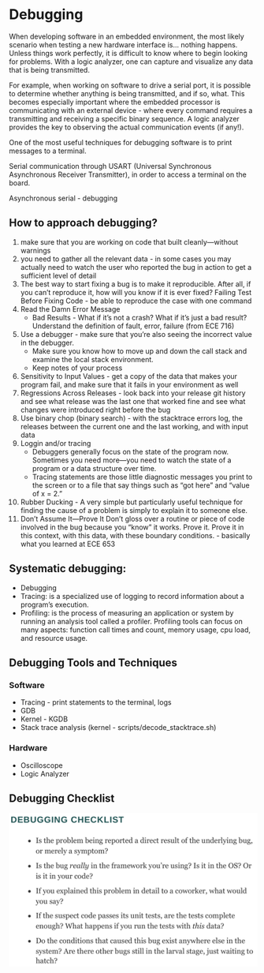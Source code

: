 # Debugging

When developing software in an embedded environment, the most likely scenario when testing a new hardware interface is...
nothing happens. Unless things work perfectly, it is difficult to know where to begin looking for problems. With a logic
analyzer, one can capture and visualize any data that is being transmitted.

For example, when working on software to drive a serial port, it is possible to determine whether anything is being transmitted,
and if so, what. This becomes especially important where the embedded processor is communicating with an external device - where
every command requires a transmitting and receiving a specific binary sequence. A logic analyzer provides the key to observing the
actual communication events (if any!).

One of the most useful techniques for debugging software is to print messages to a terminal.

Serial communication through USART (Universal Synchronous Asynchronous Receiver Transmitter), in order to access
a terminal on the board.

Asynchronous serial - debugging

## How to approach debugging?

1. make sure that you are working on code that built cleanly—without warnings
2. you need to gather all the relevant data - in some cases you may actually need to watch the user who reported the bug in action to get a sufficient level of detail
3. The best way to start fixing a bug is to make it reproducible. After all, if you can’t reproduce it, how will you know if it is ever fixed?
Failing Test Before Fixing Code - be able to reproduce the case with one command
4. Read the Damn Error Message
    * Bad Results - What if it’s not a crash? What if it’s just a bad result? Understand the definition of fault, error, failure (from ECE 716)
5. Use a debugger - make sure that you’re also seeing the incorrect value in the debugger.
    * Make sure you know how to move up and down the call stack and examine the local stack environment.
    * Keep notes of your process
6. Sensitivity to Input Values - get a copy of the data that makes your program fail, and make sure that it fails in your environment as well
7. Regressions Across Releases - look back into your release git history and see what release was the last one that worked fine and see what changes were introduced right before the bug
8. Use binary chop (binary search) - with the stacktrace errors log, the releases between the current one and the last working, and with input data
9. Loggin and/or tracing
    * Debuggers generally focus on the state of the program now. Sometimes you need more—you need to watch the state of a program or a data structure over time.
    * Tracing statements are those little diagnostic messages you print to the screen or to a file that say things such as “got here” and “value of x = 2.”
10. Rubber Ducking - A very simple but particularly useful technique for finding the cause of a problem is simply to explain it to someone else.
11. Don’t Assume It—Prove It 
Don’t gloss over a routine or piece of code involved in the bug because you “know” it works. Prove it. Prove it in this context, with this data, with these boundary conditions. - basically what you learned at ECE 653

## Systematic debugging:

* Debugging
* Tracing: is a specialized use of logging to record information about a program’s execution.
* Profiling: is the process of measuring an application or system by running an analysis tool called a profiler. Profiling tools can focus on many aspects: function call times and count, memory usage, cpu load, and resource usage.

## Debugging Tools and Techniques

### Software

- Tracing - print statements to the terminal, logs
- GDB
- Kernel - KGDB
- Stack trace analysis (kernel - scripts/decode_stacktrace.sh)

### Hardware

- Oscilloscope
- Logic Analyzer

## Debugging Checklist

![checklist](../img/debug_checklist.png)
